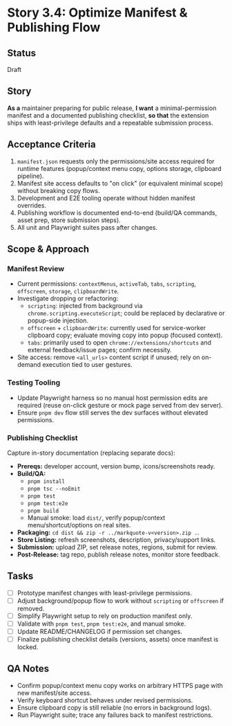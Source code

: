 # Story 3.4: Optimize Manifest & Publishing Flow

## Status
Draft

## Story
**As a** maintainer preparing for public release,
**I want** a minimal-permission manifest and a documented publishing checklist,
**so that** the extension ships with least-privilege defaults and a repeatable submission process.

## Acceptance Criteria
1. `manifest.json` requests only the permissions/site access required for runtime features (popup/context menu copy, options storage, clipboard pipeline).
2. Manifest site access defaults to "on click" (or equivalent minimal scope) without breaking copy flows.
3. Development and E2E tooling operate without hidden manifest overrides.
4. Publishing workflow is documented end-to-end (build/QA commands, asset prep, store submission steps).
5. All unit and Playwright suites pass after changes.

## Scope & Approach
### Manifest Review
- Current permissions: `contextMenus`, `activeTab`, `tabs`, `scripting`, `offscreen`, `storage`, `clipboardWrite`.
- Investigate dropping or refactoring:
  - `scripting`: injected from background via `chrome.scripting.executeScript`; could be replaced by declarative or popup-side injection.
  - `offscreen` + `clipboardWrite`: currently used for service-worker clipboard copy; evaluate moving copy into popup (focused context).
  - `tabs`: primarily used to open `chrome://extensions/shortcuts` and external feedback/issue pages; confirm necessity.
- Site access: remove `<all_urls>` content script if unused; rely on on-demand execution tied to user gestures.

### Testing Tooling
- Update Playwright harness so no manual host permission edits are required (reuse on-click gesture or mock page served from dev server).
- Ensure `pnpm dev` flow still serves the dev surfaces without elevated permissions.

### Publishing Checklist
Capture in-story documentation (replacing separate docs):
- **Prereqs:** developer account, version bump, icons/screenshots ready.
- **Build/QA:**
  - `pnpm install`
  - `pnpm tsc --noEmit`
  - `pnpm test`
  - `pnpm test:e2e`
  - `pnpm build`
  - Manual smoke: load `dist/`, verify popup/context menu/shortcut/options on real sites.
- **Packaging:** `cd dist && zip -r ../markquote-v<version>.zip .`.
- **Store Listing:** refresh screenshots, description, privacy/support links.
- **Submission:** upload ZIP, set release notes, regions, submit for review.
- **Post-Release:** tag repo, publish release notes, monitor store feedback.

## Tasks
- [ ] Prototype manifest changes with least-privilege permissions.
- [ ] Adjust background/popup flow to work without `scripting` or `offscreen` if removed.
- [ ] Simplify Playwright setup to rely on production manifest only.
- [ ] Validate with `pnpm test`, `pnpm test:e2e`, and manual smoke.
- [ ] Update README/CHANGELOG if permission set changes.
- [ ] Finalize publishing checklist details (versions, assets) once manifest is locked.

## QA Notes
- Confirm popup/context menu copy works on arbitrary HTTPS page with new manifest/site access.
- Verify keyboard shortcut behaves under revised permissions.
- Ensure clipboard copy is still reliable (no errors in background logs).
- Run Playwright suite; trace any failures back to manifest restrictions.
